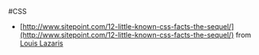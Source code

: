 #CSS

- [http://www.sitepoint.com/12-little-known-css-facts-the-sequel/](http://www.sitepoint.com/12-little-known-css-facts-the-sequel/) from [Louis Lazaris](http://www.sitepoint.com/author/louis-lazaris1/)
